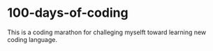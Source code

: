 # 100-days-of-coding
This is a coding marathon for challeging myselft toward learning new coding language. 
